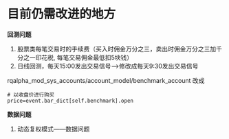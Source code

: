 # 目前仍需改进的地方

**回测问题**

1. 股票类每笔交易时的手续费（买入时佣金万分之三，卖出时佣金万分之三加千分之一印花税, 每笔交易佣金最低扣5块钱）
2. 日线回测，每天15:00发出交易信号——&gt;修改成每天9:30发出交易信号

rqalpha\_mod\_sys\_accounts/account\_model/benchmark\_account 改成

```
# 以收盘价进行购买
price=event.bar_dict[self.benchmark].open
```

**数据问题**

1. 动态复权模式——数据问题

# 



